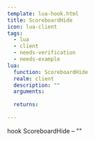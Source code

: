 ```yaml
---
template: lua-hook.html
title: ScoreboardHide
icon: lua-client
tags:
  - lua
  - client
  - needs-verification
  - needs-example
lua:
  function: ScoreboardHide
  realm: client
  description: ""
  arguments:
  
  returns:
    
---
```


<div class="lua__search__keywords">
hook ScoreboardHide &#x2013; ""
</div>
